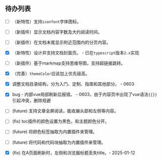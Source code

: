 ## 待办列表
- [ ] （新特性）支持`iconfont`字体图标。
- [ ] （新插件）显示文档内容字数及大约阅读时间。
- [ ] （新插件）在文档末尾显示附近范围内的分页内容。
- [x] （新特性）设计并支持文档封面页。 - 已在`typescript`版本`2.x`实现
- [ ] （新插件）基于markmap支持思维导图，支持超链接跳转。
- [x] （完善）`themeColor`应该加上优先级高。
- [x] 调整文档目录结构，分为入门、定制、指南和其他部分。 - 0603
- [x] bug - 内部vue局部刷新后报错。 - 0603，由于内容页中出现了vue语法`{{}}`引起冲突，删除规避
- [ ] (future) 支持文章全屏阅读，能收展头部和左侧等内容。
- [ ] (fix) toc插件的颜色设置为黑色，和主题颜色分开。
- [ ] (future) 将颜色标签抽取为内置插件来管理。
- [ ] (future) 将代码和代码块抽取为内置插件来管理。
- [x] (fix) 在A页面刷新时，左侧和浏览器标题丢失title。- 2025-01-12
  